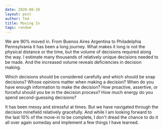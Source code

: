 ```yaml
---
date: 2020-08-26
layout: post
author: Ted
title: Moving In
tags: random
---
```

We are 90% moved in. From Buenos Aires Argentina to Philadelphia Pennsylvania it has been a long journey. What makes it long is not the physical distance or the time, but the volume of decisions required along the way. I estimate many thousands of relatively unique decisions needed to be made. And the increased volume reveals deficiencies in decision making.

Which decisions should be considered carefully and which should be snap decisions? Whose opinions matter when making a decision? When do you have enough information to make the decision? How proactive, assertive, or forceful should you be in the decision process? How much energy do you spend second-guessing decisions?

It has been messy and stressful at times. But we have navigated through the decision minefield relatively gracefully. And while I am looking forward to the last 10% of the move-in to be complete, I don't dread the chance to do it all over again someday and implement a few things I have learned. 
